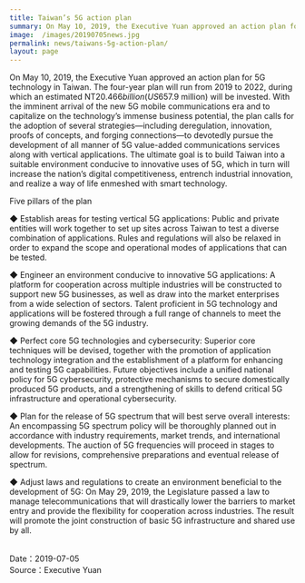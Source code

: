 ```yaml
---
title: Taiwan’s 5G action plan
summary: On May 10, 2019, the Executive Yuan approved an action plan for 5G technology in Taiwan.
image:  /images/20190705news.jpg
permalink: news/taiwans-5g-action-plan/
layout: page
---
```


On May 10, 2019, the Executive Yuan approved an action plan for 5G technology in Taiwan. The four-year plan will run from 2019 to 2022, during which an estimated NT$20.466 billion (US$657.9 million) will be invested. With the imminent arrival of the new 5G mobile communications era and to capitalize on the technology’s immense business potential, the plan calls for the adoption of several strategies—including deregulation, innovation, proofs of concepts, and forging connections—to devotedly pursue the development of all manner of 5G value-added communications services along with vertical applications. The ultimate goal is to build Taiwan into a suitable environment conducive to innovative uses of 5G, which in turn will increase the nation’s digital competitiveness, entrench industrial innovation, and realize a way of life enmeshed with smart technology.

Five pillars of the plan

◆ Establish areas for testing vertical 5G applications: Public and private entities will work together to set up sites across Taiwan to test a diverse combination of applications. Rules and regulations will also be relaxed in order to expand the scope and operational modes of applications that can be tested.

◆ Engineer an environment conducive to innovative 5G applications: A platform for cooperation across multiple industries will be constructed to support new 5G businesses, as well as draw into the market enterprises from a wide selection of sectors. Talent proficient in 5G technology and applications will be fostered through a full range of channels to meet the growing demands of the 5G industry.

◆ Perfect core 5G technologies and cybersecurity: Superior core techniques will be devised, together with the promotion of application technology integration and the establishment of a platform for enhancing and testing 5G capabilities. Future objectives include a unified national policy for 5G cybersecurity, protective mechanisms to secure domestically produced 5G products, and a strengthening of skills to defend critical 5G infrastructure and operational cybersecurity.

◆ Plan for the release of 5G spectrum that will best serve overall interests: An encompassing 5G spectrum policy will be thoroughly planned out in accordance with industry requirements, market trends, and international developments. The auction of 5G frequencies will proceed in stages to allow for revisions, comprehensive preparations and eventual release of spectrum.

◆ Adjust laws and regulations to create an environment beneficial to the development of 5G: On May 29, 2019, the Legislature passed a law to manage telecommunications that will drastically lower the barriers to market entry and provide the flexibility for cooperation across industries. The result will promote the joint construction of basic 5G infrastructure and shared use by all.

<br/>
Date：2019-07-05
<br/>
Source：Executive Yuan
